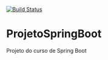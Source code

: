 [![Build Status](https://travis-ci.org/jeanbellio/ProjetoSpringBoot.svg?branch=master)](https://travis-ci.org/jeanbellio/ProjetoSpringBoot)
# ProjetoSpringBoot
Projeto do curso de Spring Boot
